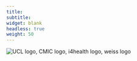 ```yaml
---
title:
subtitle:
widget: blank
headless: true
weight: 50
---
```


![UCL logo, CMIC logo, i4health logo, weiss logo](logos.png)
